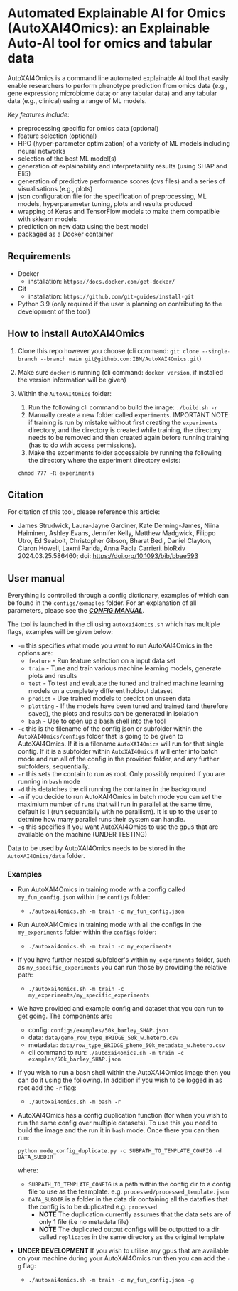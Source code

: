 <!--
 Copyright 2024 IBM Corp.
 
 Licensed under the Apache License, Version 2.0 (the "License");
 you may not use this file except in compliance with the License.
 You may obtain a copy of the License at
 
     http://www.apache.org/licenses/LICENSE-2.0
 
 Unless required by applicable law or agreed to in writing, software
 distributed under the License is distributed on an "AS IS" BASIS,
 WITHOUT WARRANTIES OR CONDITIONS OF ANY KIND, either express or implied.
 See the License for the specific language governing permissions and
 limitations under the License.
-->

# Automated Explainable AI for Omics (AutoXAI4Omics): an Explainable Auto-AI tool for omics and tabular data

AutoXAI4Omics is a command line automated explainable AI tool that easily enable researchers to perform phenotype prediction from omics data (e.g., gene expression; microbiome data; or any tabular data) and any tabular data (e.g., clinical) using a range of ML models.

*Key features include*:

* preprocessing specific for omics data (optional)
* feature selection (optional)
* HPO (hyper-parameter optimization) of a variety of ML models including neural networks
* selection of the best ML model(s)
* generation of explainability and interpretability results (using SHAP and Eli5)
* generation of predictive performance scores (cvs files) and a series of visualisations (e.g., plots)
* json configuration file for the specification of preprocessing, ML models, hyperparameter tuning, plots and results produced
* wrapping of Keras and TensorFlow models to make them compatible with sklearn models
* prediction on new data using the best model
* packaged as a Docker container

## Requirements

* Docker
  * installation: `https://docs.docker.com/get-docker/`
* Git
  * installation: `https://github.com/git-guides/install-git`
* Python 3.9 (only required if the user is planning on contributing to the development of the tool)

## How to install AutoXAI4Omics

 1. Clone this repo however you choose (cli command: `git clone --single-branch --branch main git@github.com:IBM/AutoXAI4Omics.git`)
 2. Make sure `docker` is running (cli command: `docker version`, if installed the version information will be given)
 3. Within the `AutoXAI4Omics` folder:
       1. Run the following cli command to build the image: `./build.sh -r`
       2. Manually create a new folder called `experiments`. IMPORTANT NOTE: if training is run by mistake without first creating the `experiments` directory, and the directory is created while training, the directory needs to be removed and then created again before running training (has to do with access permissions).
       3. Make the experiments folder accessaible by running the following the directory where the experiment directory exists:

       ```shell
       chmod 777 -R experiments 
       ```

## Citation

For citation of this tool, please reference this article:

* James Strudwick, Laura-Jayne Gardiner, Kate Denning-James, Niina Haiminen, Ashley Evans, Jennifer Kelly, Matthew Madgwick, Filippo Utro, Ed Seabolt, Christopher Gibson, Bharat Bedi, Daniel Clayton, Ciaron Howell, Laxmi Parida, Anna Paola Carrieri. bioRxiv 2024.03.25.586460; doi: <https://doi.org/10.1093/bib/bbae593>

## User manual

Everything is controlled through a config dictionary, examples of which can be found in the `configs/exmaples` folder. For an explanation of all parameters, please see the [***CONFIG MANUAL***](https://github.com/IBM/AutoXAI4Omics/blob/main/DEV_MANUAL.md).

The tool is launched in the cli using `autoxai4omics.sh` which has multiple flags, examples will be given below:

* `-m` this specifies what mode you want to run AutoXAI4Omics in the options are:
  * `feature` - Run feature selection on a input data set
  * `train` - Tune and train various machine learning models, generate plots and results
  * `test` - To test and evaluate the tuned and trained machine learning models on a completely different holdout dataset
  * `predict` - Use trained models to predict on unseen data
  * `plotting` - If the models have been tuned and trained (and therefore saved), the plots and results can be generated in isolation
  * `bash` - Use to open up a bash shell into the tool
* `-c` this is the filename of the config json or subfolder within the `AutoXAI4Omics/configs` folder that is going to be given to AutoXAI4Omics. If it is a filename `AutoXAI4Omics` will run for that single config. If it is a subfolder within `AutoXAI4Omics` it will enter into batch mode and run all of the config in the provided folder, and any further subfolders, sequentially.
* `-r` this sets the contain to run as root. Only possibly required if you are running in `bash` mode
* `-d` this detatches the cli running the container in the background
* `-n` if you decide to run AutoXAI4Omics in batch mode you can set the maximium number of runs that will run in parallel at the same time, default is 1 (run sequantially with no parallism). It is up to the user to detmine how many parallel runs their system can handle.
* `-g` this specifies if you want AutoXAI4Omics to use the gpus that are available on the machine (UNDER TESTING)

Data to be used by AutoXAI4Omics needs to be stored in the `AutoXAI4Omics/data` folder.

### Examples

* Run AutoXAI4Omics in training mode with a config called `my_fun_config.json` within the `configs` folder:
  * `./autoxai4omics.sh -m train -c my_fun_config.json`
* Run AutoXAI4Omics in training mode with all the configs in the `my_experiments` folder within the `configs` folder:
  * `./autoxai4omics.sh -m train -c my_experiments`
* If you have further nested subfolder's within `my_experiments` folder, such as `my_specific_experiments` you can run those by providing the relative path:
  * `./autoxai4omics.sh -m train -c my_experiments/my_specific_experiments`

* We have provided and example config and dataset that you can run to get going. The components are:
  * config: `configs/examples/50k_barley_SHAP.json`
  * data: `data/geno_row_type_BRIDGE_50k_w.hetero.csv`
  * metadata: `data/row_type_BRIDGE_pheno_50k_metadata_w.hetero.csv`
  * cli command to run: `./autoxai4omics.sh -m train -c examples/50k_barley_SHAP.json`

* If you wish to run a bash shell within the AutoXAI4Omics image then you can do it using the following. In addition if you wish to be logged in as root add the `-r` flag:
  * `./autoxai4omics.sh -m bash -r`

* AutoXAI4Omics has a config duplication function (for when you wish to run the same config over multiple datasets). To use this you need to build the image and the run it in `bash` mode. Once there you can then run:
  
  ```shell
  python mode_config_duplicate.py -c SUBPATH_TO_TEMPLATE_CONFIG -d DATA_SUBDIR
  ```

  where:
  * `SUBPATH_TO_TEMPLATE_CONFIG` is a path within the config dir to a config file to use as the teamplate. e.g. `processed/processed_template.json`
  * `DATA_SUBDIR` is a folder in the data dir containing all the datafiles that the config is to be duplicated e.g. `processed`
    * **NOTE** The duplication currently assumes that the data sets are of only 1 file (i.e no metadata file)
    * **NOTE** The duplicated output configs will be outputted to a dir called `replicates` in the same directory as the original template

* **UNDER DEVELOPMENT** If you wish to utilise any gpus that are available on your machine during your AutoXAI4Omics run then you can add the `-g` flag:
  * `./autoxai4omics.sh -m train -c my_fun_config.json -g`
